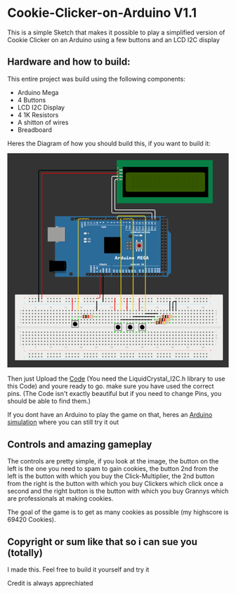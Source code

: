 # Cookie-Clicker-on-Arduino V1.1 
This is a simple Sketch that makes it possible to play a simplified version of Cookie Clicker on an Arduino using a few buttons and an LCD I2C display

## Hardware and how to build:

This entire project was build using the following components:
- Arduino Mega
- 4 Buttons
- LCD I2C Display
- 4 1K Resistors
- A shitton of wires
- Breadboard

Heres the Diagram of how you should build this, if you want to build it:

![Circuit Diagram](https://github.com/CreBlaBo/Cookie-Clicker-on-Arduino/blob/main/How%20to%20connect.png)

Then just Upload the [Code](https://github.com/CreBlaBo/Cookie-Clicker-on-Arduino/blob/main/Cookie%20Clicker%20on%20Arduino.ino) (You need the LiquidCrystal_I2C.h library to use this Code) and youre ready to go. make sure you have used the correct pins.
(The Code isn't exactly beautiful but if you need to change Pins, you should be able to find them.)

If you dont have an Arduino to play the game on that, heres an [Arduino simulation](https://wokwi.com/projects/402303173970274305) where you can still try it out

## Controls and amazing gameplay

The controls are pretty simple, if you look at the image, the button on the left is the one you need to spam to gain cookies, the button 2nd from the left is the button with which you buy the Click-Multiplier, the 2nd button from the right is the button with which you buy Clickers which click once a second and the right button is the button with which you buy Grannys which are professionals at making cookies.

The goal of the game is to get as many cookies as possible (my highscore is 69420 Cookies).

## Copyright or sum like that so i can sue you (totally)

I made this.
Feel free to build it yourself and try it

Credit is always apprechiated
